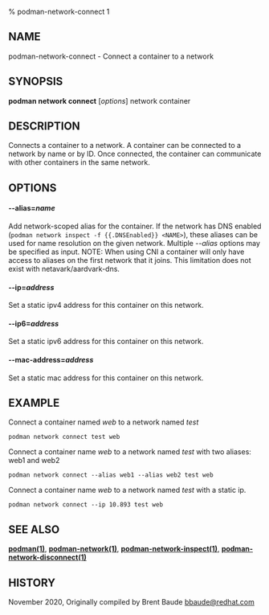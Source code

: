 % podman-network-connect 1

## NAME

podman\-network\-connect - Connect a container to a network

## SYNOPSIS

**podman network connect** [*options*] network container

## DESCRIPTION

Connects a container to a network. A container can be connected to a network by name or by ID.
Once connected, the container can communicate with other containers in the same network.

## OPTIONS

#### **--alias**=_name_

Add network-scoped alias for the container. If the network has DNS enabled (`podman network inspect -f {{.DNSEnabled}} <NAME>`),
these aliases can be used for name resolution on the given network. Multiple _--alias_ options may be specified as input.
NOTE: When using CNI a container will only have access to aliases on the first network that it joins. This limitation does
not exist with netavark/aardvark-dns.

#### **--ip**=_address_

Set a static ipv4 address for this container on this network.

#### **--ip6**=_address_

Set a static ipv6 address for this container on this network.

#### **--mac-address**=_address_

Set a static mac address for this container on this network.

## EXAMPLE

Connect a container named _web_ to a network named _test_

```
podman network connect test web
```

Connect a container name _web_ to a network named _test_ with two aliases: web1 and web2

```
podman network connect --alias web1 --alias web2 test web
```

Connect a container name _web_ to a network named _test_ with a static ip.

```
podman network connect --ip 10.893 test web
```

## SEE ALSO

**[podman(1)](commands/podman.md)**, **[podman-network(1)](commands/podman-network/podman-network.md)**, **[podman-network-inspect(1)](commands/podman-network/podman-network-inspect.md)**, **[podman-network-disconnect(1)](commands/podman-network/podman-network-disconnect.md)**

## HISTORY

November 2020, Originally compiled by Brent Baude <bbaude@redhat.com>
